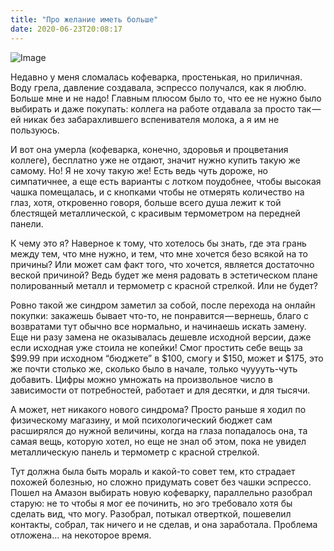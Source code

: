```yaml
---
title: "Про желание иметь больше"
date: 2020-06-23T20:08:17
---
```


![Image](https://cdn-images-1.medium.com/max/1200/1*kzalHW1AxZSvLcHI7cZrcw.jpeg)

Недавно у меня сломалась кофеварка, простенькая, но приличная. Воду грела, давление создавала, эспрессо получался, как я люблю. Больше мне и не надо! Главным плюсом было то, что ее не нужно было выбирать и даже покупать: коллега на работе отдавала за просто так — ей никак без забарахлившего вспенивателя молока, а я им не пользуюсь.

И вот она умерла (кофеварка, конечно, здоровья и процветания коллеге), бесплатно уже не отдают, значит нужно купить такую же самому. Но! Я не хочу такую же! Есть ведь чуть дороже, но симпатичнее, а еще есть варианты с лотком поудобнее, чтобы высокая чашка помещалась, и с кнопками чтобы не отмерять количество на глаз, хотя, откровенно говоря, больше всего душа лежит к той блестящей металлической, с красивым термометром на передней панели.

К чему это я? Наверное к тому, что хотелось бы знать, где эта грань между тем, что мне нужно, и тем, что мне хочется безо всякой на то причины? Или может сам факт того, что хочется, является достаточно веской причиной? Ведь будет же меня радовать в эстетическом плане полированный металл и термометр с красной стрелкой. Или не будет?

Ровно такой же синдром заметил за собой, после перехода на онлайн покупки: закажешь бывает что-то, не понравится — вернешь, благо с возвратами тут обычно все нормально, и начинаешь искать замену. Еще ни разу замена не оказывалась дешевле исходной версии, даже если исходная уже стоила не копейки! Смог простить себе вещь за $99.99 при исходном “бюджете” в $100, смогу и $150, может и $175, это же почти столько же, сколько было в начале, только чууууть-чуть добавить. Цифры можно умножать на произвольное число в зависимости от потребностей, работает и для десятки, и для тысячи.

А может, нет никакого нового синдрома? Просто раньше я ходил по физическому магазину, и мой психологический бюджет сам расширялся до нужной величины, когда на глаза попадалось она, та самая вещь, которую хотел, но еще не знал об этом, пока не увидел металлическую панель и термометр с красной стрелкой.

Тут должна была быть мораль и какой-то совет тем, кто страдает похожей болезнью, но сложно придумать совет без чашки эспрессо. Пошел на Амазон выбирать новую кофеварку, параллельно разобрал старую: не то чтобы я мог ее починить, но эго требовало хотя бы сделать вид, что могу. Разобрал, потыкал отверткой, пошевелил контакты, собрал, так ничего и не сделав, и она заработала. Проблема отложена… на некоторое время.

